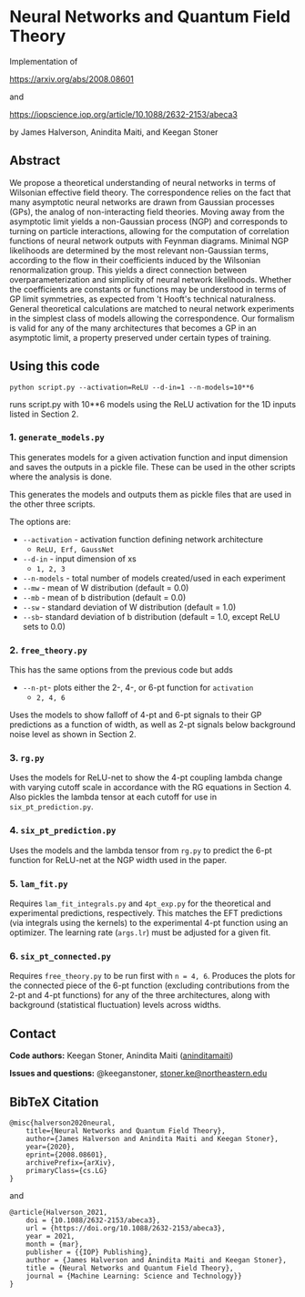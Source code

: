 # Neural Networks and Quantum Field Theory

Implementation of 

https://arxiv.org/abs/2008.08601

and

https://iopscience.iop.org/article/10.1088/2632-2153/abeca3

by James Halverson, Anindita Maiti, and Keegan Stoner

## Abstract

We propose a theoretical understanding of neural networks in terms of Wilsonian effective field theory. The correspondence relies on the fact that many asymptotic neural networks are drawn from Gaussian processes (GPs), the analog of non-interacting field theories. Moving away from the asymptotic limit yields a non-Gaussian process (NGP) and corresponds to turning on particle interactions, allowing for the computation of correlation functions of neural network outputs with Feynman diagrams. Minimal NGP likelihoods are determined by the most relevant non-Gaussian terms, according to the flow in their coefficients induced by the Wilsonian renormalization group. This yields a direct connection between overparameterization and simplicity of neural network likelihoods. Whether the coefficients are constants or functions may be understood in terms of GP limit symmetries, as expected from 't Hooft's technical naturalness. General theoretical calculations are matched to neural network experiments in the simplest class of models allowing the correspondence. Our formalism is valid for any of the many architectures that becomes a GP in an asymptotic limit, a property preserved under certain types of training.


## Using this code

```python script.py --activation=ReLU --d-in=1 --n-models=10**6```

runs script.py with 10**6 models using the ReLU activation for the 1D inputs listed in Section 2. 

### 1. ```generate_models.py```

This generates models for a given activation function and input dimension and saves the outputs in a pickle file. These can be used in the other scripts where the analysis is done.

This generates the models and outputs them as pickle files that are used in the other three scripts.

The options are:

- ```--activation``` - activation function defining network architecture
    - ```ReLU, Erf, GaussNet```
- ```--d-in``` - input dimension of xs
    - ```1, 2, 3```
- ```--n-models``` - total number of models created/used in each experiment
- ```--mw``` - mean of W distribution (default = 0.0)
- ```--mb```  - mean of b distribution (default = 0.0)
- ```--sw``` - standard deviation of W distribution (default = 1.0)
- ```--sb```- standard deviation of b distribution (default = 1.0, except ReLU sets to 0.0)


### 2. ```free_theory.py```

This has the same options from the previous code but adds
- ```--n-pt```- plots either the 2-, 4-, or 6-pt function for ```activation```
    - ```2, 4, 6```

Uses the models to show falloff of 4-pt and 6-pt signals to their GP predictions as a function of width, as well as 2-pt signals below background noise level as shown in Section 2.

### 3. ```rg.py```

Uses the models for ReLU-net to show the 4-pt coupling lambda change with varying cutoff scale in accordance with the RG equations in Section 4. Also pickles the lambda tensor at each cutoff for use in ```six_pt_prediction.py```.

### 4. ```six_pt_prediction.py```

Uses the models and the lambda tensor from ```rg.py``` to predict the 6-pt function for ReLU-net at the NGP width used in the paper.


### 5. ```lam_fit.py```

Requires ```lam_fit_integrals.py``` and ```4pt_exp.py``` for the theoretical and experimental predictions, respectively. This matches the EFT predictions (via integrals using the kernels) to the experimental 4-pt function using an optimizer. The learning rate (```args.lr```) must be adjusted for a given fit. 

### 6. ```six_pt_connected.py```

Requires ```free_theory.py``` to be run first with ```n = 4, 6```. Produces the plots for the connected piece of the 6-pt function (excluding contributions from the 2-pt and 4-pt functions) for any of the three architectures, along with background (statistical fluctuation) levels across widths.

## Contact

**Code authors:** Keegan Stoner, Anindita Maiti ([aninditamaiti](https://github.com/aninditamaiti))<p> 

**Issues and questions:** @keeganstoner, stoner.ke@northeastern.edu <p>


## BibTeX Citation
``` 
@misc{halverson2020neural,
    title={Neural Networks and Quantum Field Theory},
    author={James Halverson and Anindita Maiti and Keegan Stoner},
    year={2020},
    eprint={2008.08601},
    archivePrefix={arXiv},
    primaryClass={cs.LG}
}
```


and

```
@article{Halverson_2021,
	doi = {10.1088/2632-2153/abeca3},
	url = {https://doi.org/10.1088/2632-2153/abeca3},
	year = 2021,
	month = {mar},
	publisher = {{IOP} Publishing},
	author = {James Halverson and Anindita Maiti and Keegan Stoner},
	title = {Neural Networks and Quantum Field Theory},
	journal = {Machine Learning: Science and Technology}}
}
```
